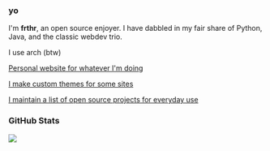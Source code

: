 ### yo

I'm **frthr**, an open source enjoyer. I have dabbled in my fair share of Python, Java, and the classic webdev trio.

I use arch (btw) 

[Personal website for whatever I'm doing](https://ftn.is-a.dev)

[I make custom themes for some sites](https://github.com/Furthir/custom-css)

[I maintain a list of open source projects for everyday use](https://git.new/repolist)


### GitHub Stats

![](https://github-readme-stats.vercel.app/api?username=furthir&show_icons=true&title_color=af0cba&icon_color=af0cba&bg_color=00000000&border_color=af0cba)

